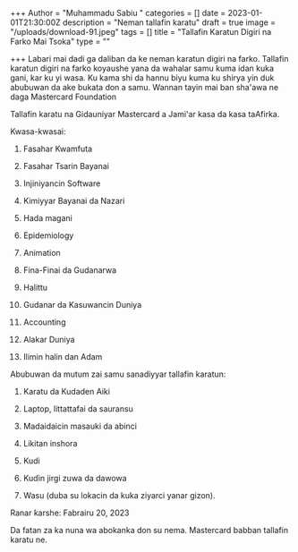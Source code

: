 +++
Author = "Muhammadu Sabiu "
categories = []
date = 2023-01-01T21:30:00Z
description = "Neman tallafin karatu"
draft = true
image = "/uploads/download-91.jpeg"
tags = []
title = "Tallafin Karatun Digiri na Farko Mai Tsoka"
type = ""

+++
Labari mai dadi ga daliban da ke neman karatun digiri na farko.  Tallafin karatun digiri na farko koyaushe yana da wahalar samu kuma idan kuka gani, kar ku yi wasa. Ku kama shi da hannu biyu kuma ku shirya yin duk abubuwan da ake bukata don a samu.  Wannan tayin mai ban sha'awa ne daga Mastercard Foundation

Tallafin karatu na Gidauniyar Mastercard a Jami'ar kasa da kasa taAfirka.

 Kwasa-kwasai:

 1. Fasahar Kwamfuta

 2. Fasahar Tsarin Bayanai

 3. Injiniyancin Software

 4. Kimiyyar Bayanai da Nazari

 5. Hada magani

 6. Epidemiology

 7. Animation

 8. Fina-Finai da Gudanarwa

 9. Halittu

 10. Gudanar da Kasuwancin Duniya

 11. Accounting

 12. Alakar Duniya

 13. Ilimin halin dan Adam

 Abubuwan da mutum zai samu sanadiyyar tallafin karatun:

 1. Karatu da Kudaden Aiki

 2. Laptop, littattafai da sauransu

 3. Madaidaicin masauki da abinci

 4. Likitan inshora

 5. Kudi

 6. Kuɗin jirgi zuwa da dawowa

 7. Wasu (duba su lokacin da kuka ziyarci yanar gizon).

 Ranar ƙarshe: Fabrairu 20, 2023

 Da fatan za ka nuna wa abokanka don su nema.  Mastercard babban tallafin karatu ne. 